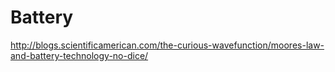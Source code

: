 # Battery

<http://blogs.scientificamerican.com/the-curious-wavefunction/moores-law-and-battery-technology-no-dice/>
